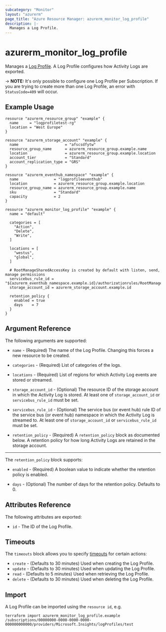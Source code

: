 ```yaml
---
subcategory: "Monitor"
layout: "azurerm"
page_title: "Azure Resource Manager: azurerm_monitor_log_profile"
description: |-
  Manages a Log Profile.
---
```


# azurerm_monitor_log_profile

Manages a [Log Profile](https://docs.microsoft.com/azure/monitoring-and-diagnostics/monitoring-overview-activity-logs#export-the-activity-log-with-a-log-profile). A Log Profile configures how Activity Logs are exported.

-> **NOTE:** It's only possible to configure one Log Profile per Subscription. If you are trying to create more than one Log Profile, an error with `StatusCode=409` will occur.

## Example Usage

```hcl
resource "azurerm_resource_group" "example" {
  name     = "logprofiletest-rg"
  location = "West Europe"
}

resource "azurerm_storage_account" "example" {
  name                     = "afscsdfytw"
  resource_group_name      = azurerm_resource_group.example.name
  location                 = azurerm_resource_group.example.location
  account_tier             = "Standard"
  account_replication_type = "GRS"
}

resource "azurerm_eventhub_namespace" "example" {
  name                = "logprofileeventhub"
  location            = azurerm_resource_group.example.location
  resource_group_name = azurerm_resource_group.example.name
  sku                 = "Standard"
  capacity            = 2
}

resource "azurerm_monitor_log_profile" "example" {
  name = "default"

  categories = [
    "Action",
    "Delete",
    "Write",
  ]

  locations = [
    "westus",
    "global",
  ]

  # RootManageSharedAccessKey is created by default with listen, send, manage permissions
  servicebus_rule_id = "${azurerm_eventhub_namespace.example.id}/authorizationrules/RootManageSharedAccessKey"
  storage_account_id = azurerm_storage_account.example.id

  retention_policy {
    enabled = true
    days    = 7
  }
}
```

## Argument Reference

The following arguments are supported:

* `name` - (Required) The name of the Log Profile. Changing this forces a
    new resource to be created.

* `categories` - (Required) List of categories of the logs.

* `locations` - (Required) List of regions for which Activity Log events are stored or streamed.

* `storage_account_id` - (Optional) The resource ID of the storage account in which the Activity Log is stored. At least one of `storage_account_id` or `servicebus_rule_id` must be set.

* `servicebus_rule_id` - (Optional) The service bus (or event hub) rule ID of the service bus (or event hub) namespace in which the Activity Log is streamed to. At least one of `storage_account_id` or `servicebus_rule_id` must be set.

* `retention_policy` - (Required) A `retention_policy` block as documented below. A retention policy for how long Activity Logs are retained in the storage account.

---

The `retention_policy` block supports:

* `enabled` - (Required) A boolean value to indicate whether the retention policy is enabled.

* `days` - (Optional) The number of days for the retention policy. Defaults to 0.

## Attributes Reference

The following attributes are exported:

* `id` - The ID of the Log Profile.

## Timeouts

The `timeouts` block allows you to specify [timeouts](https://www.terraform.io/language/resources/syntax#operation-timeouts) for certain actions:

* `create` - (Defaults to 30 minutes) Used when creating the Log Profile.
* `update` - (Defaults to 30 minutes) Used when updating the Log Profile.
* `read` - (Defaults to 5 minutes) Used when retrieving the Log Profile.
* `delete` - (Defaults to 30 minutes) Used when deleting the Log Profile.

## Import

A Log Profile can be imported using the `resource id`, e.g.

```shell
terraform import azurerm_monitor_log_profile.example /subscriptions/00000000-0000-0000-0000-000000000000/providers/Microsoft.Insights/logProfiles/test
```

